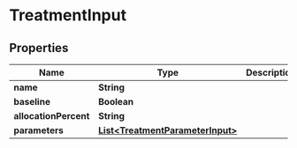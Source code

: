 

# TreatmentInput


## Properties

Name | Type | Description | Notes
------------ | ------------- | ------------- | -------------
**name** | **String** |  | 
**baseline** | **Boolean** |  | 
**allocationPercent** | **String** |  | 
**parameters** | [**List&lt;TreatmentParameterInput&gt;**](TreatmentParameterInput.md) |  | 



